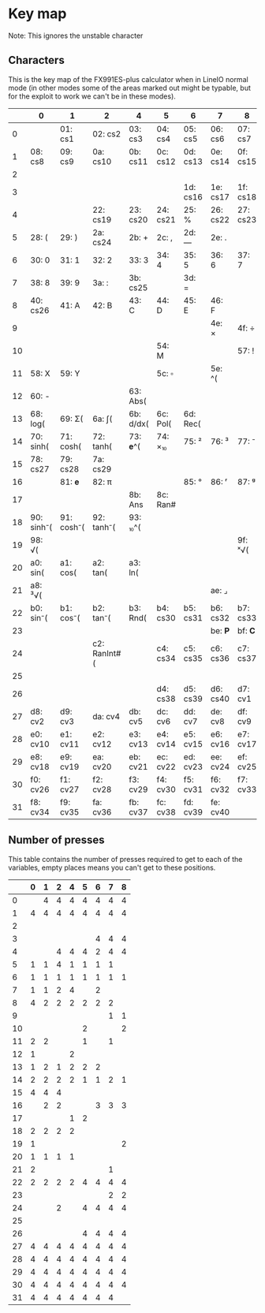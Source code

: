 # Key map

Note: This ignores the unstable character 

## Characters 

This is the key map of the FX991ES-plus calculator when in LineIO normal mode (in other modes some of the areas marked out might be typable, but for the exploit to work we can't be in these modes).

|    |      0       |       1      |      2       |      4       |      5       |      6       |      7       |      8       |
|----|--------------|--------------|--------------|--------------|--------------|--------------|--------------|--------------|
|  0 |              | 01: cs1      | 02: cs2      | 03: cs3      | 04: cs4      | 05: cs5      | 06: cs6      | 07: cs7      |
|  1 | 08: cs8      | 09: cs9      | 0a: cs10     | 0b: cs11     | 0c: cs12     | 0d: cs13     | 0e: cs14     | 0f: cs15     |
|  2 |              |              |              |              |              |              |              |              |
|  3 |              |              |              |              |              | 1d: cs16     | 1e: cs17     | 1f: cs18     |
|  4 |              |              | 22: cs19     | 23: cs20     | 24: cs21     | 25: %        | 26: cs22     | 27: cs23     |
|  5 | 28: (        | 29: )        | 2a: cs24     | 2b: +        | 2c: ,        | 2d: —        | 2e: .        |              |
|  6 | 30: 0        | 31: 1        | 32: 2        | 33: 3        | 34: 4        | 35: 5        | 36: 6        | 37: 7        |
|  7 | 38: 8        | 39: 9        | 3a: :        | 3b: cs25     |              | 3d: =        |              |              |
|  8 | 40: cs26     | 41: A        | 42: B        | 43: C        | 44: D        | 45: E        | 46: F        |              |
|  9 |              |              |              |              |              |              | 4e: ×        | 4f: ÷        |
| 10 |              |              |              |              | 54: M        |              |              | 57: !        |
| 11 | 58: X        | 59: Y        |              |              | 5c: ▫        |              | 5e: ^(       |              |
| 12 | 60: -        |              |              | 63: Abs(     |              |              |              |              |
| 13 | 68: log(     | 69: Σ(       | 6a: ∫(       | 6b: d/dx(    | 6c: Pol(     | 6d: Rec(     |              |              |
| 14 | 70: sinh(    | 71: cosh(    | 72: tanh(    | 73: 𝐞^(      | 74: ×⏨       | 75: ²        | 76: ³        | 77: ⁻        |
| 15 | 78: cs27     | 79: cs28     | 7a: cs29     |              |              |              |              |              |
| 16 |              | 81: 𝐞        | 82: π        |              |              | 85: °        | 86: ʳ        | 87: ᵍ        |
| 17 |              |              |              | 8b: Ans      | 8c: Ran#     |              |              |              |
| 18 | 90: sinh⁻(   | 91: cosh⁻(   | 92: tanh⁻(   | 93: ⏨^(      |              |              |              |              |
| 19 | 98: √(       |              |              |              |              |              |              | 9f: ˣ√(      |
| 20 | a0: sin(     | a1: cos(     | a2: tan(     | a3: ln(      |              |              |              |              |
| 21 | a8: ³√(      |              |              |              |              |              | ae: ⌟        |              |
| 22 | b0: sin⁻(    | b1: cos⁻(    | b2: tan⁻(    | b3: Rnd(     | b4: cs30     | b5: cs31     | b6: cs32     | b7: cs33     |
| 23 |              |              |              |              |              |              | be: 𝐏        | bf: 𝐂        |
| 24 |              |              | c2: RanInt#( |              | c4: cs34     | c5: cs35     | c6: cs36     | c7: cs37     |
| 25 |              |              |              |              |              |              |              |              |
| 26 |              |              |              |              | d4: cs38     | d5: cs39     | d6: cs40     | d7: cv1      |
| 27 | d8: cv2      | d9: cv3      | da: cv4      | db: cv5      | dc: cv6      | dd: cv7      | de: cv8      | df: cv9      |
| 28 | e0: cv10     | e1: cv11     | e2: cv12     | e3: cv13     | e4: cv14     | e5: cv15     | e6: cv16     | e7: cv17     |
| 29 | e8: cv18     | e9: cv19     | ea: cv20     | eb: cv21     | ec: cv22     | ed: cv23     | ee: cv24     | ef: cv25     |
| 30 | f0: cv26     | f1: cv27     | f2: cv28     | f3: cv29     | f4: cv30     | f5: cv31     | f6: cv32     | f7: cv33     |
| 31 | f8: cv34     | f9: cv35     | fa: cv36     | fb: cv37     | fc: cv38     | fd: cv39     | fe: cv40     |              |

## Number of presses

This table contains the number of presses required to get to each of the variables, empty places means you can't get to these positions.

|    |      0       |       1      |      2       |      4       |      5       |      6       |      7       |      8       |
|----|--------------|--------------|--------------|--------------|--------------|--------------|--------------|--------------|
|  0 |              |      4       |      4       |      4       |      4       |      4       |      4       |      4       |
|  1 |      4       |      4       |      4       |      4       |      4       |      4       |      4       |      4       |
|  2 |              |              |              |              |              |              |              |              |
|  3 |              |              |              |              |              |      4       |      4       |      4       |
|  4 |              |              |      4       |      4       |      4       |      2       |      4       |      4       |
|  5 |      1       |      1       |      4       |      1       |      1       |      1       |      1       |              |
|  6 |      1       |      1       |      1       |      1       |      1       |      1       |      1       |      1       |
|  7 |      1       |      1       |      2       |      4       |              |      2       |              |              |
|  8 |      4       |      2       |      2       |      2       |      2       |      2       |      2       |              |
|  9 |              |              |              |              |              |              |      1       |      1       |
| 10 |              |              |              |              |      2       |              |              |      2       |
| 11 |      2       |      2       |              |              |      1       |              |      1       |              |
| 12 |      1       |              |              |      2       |              |              |              |              |
| 13 |      1       |      2       |      1       |      2       |      2       |      2       |              |              |
| 14 |      2       |      2       |      2       |      2       |      1       |      1       |      2       |      1       |
| 15 |      4       |      4       |      4       |              |              |              |              |              |
| 16 |              |      2       |      2       |              |              |      3       |      3       |      3       |
| 17 |              |              |              |      1       |      2       |              |              |              |
| 18 |      2       |      2       |      2       |      2       |              |              |              |              |
| 19 |      1       |              |              |              |              |              |              |      2       |
| 20 |      1       |      1       |      1       |      1       |              |              |              |              |
| 21 |      2       |              |              |              |              |              |      1       |              |
| 22 |      2       |      2       |      2       |      2       |      4       |      4       |      4       |      4       |
| 23 |              |              |              |              |              |              |      2       |      2       |
| 24 |              |              |      2       |              |      4       |      4       |      4       |      4       |
| 25 |              |              |              |              |              |              |              |              |
| 26 |              |              |              |              |      4       |      4       |      4       |      4       |
| 27 |      4       |      4       |      4       |      4       |      4       |      4       |      4       |      4       |
| 28 |      4       |      4       |      4       |      4       |      4       |      4       |      4       |      4       |
| 29 |      4       |      4       |      4       |      4       |      4       |      4       |      4       |      4       |
| 30 |      4       |      4       |      4       |      4       |      4       |      4       |      4       |      4       |
| 31 |      4       |      4       |      4       |      4       |      4       |      4       |      4       |              |
